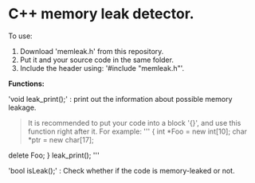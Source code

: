 
# C++ memory leak detector.

To use:
1. Download 'memleak.h' from this repository.
2. Put it and your source code in the same folder.
3. Include the header using: '#include "memleak.h"'.

**Functions:**

'void leak_print();' : print out the information about possible memory leakage.
> It is recommended to put your code into a block '{}', and use this function right after it.
> For example:
'''
{
int *Foo = new int[10];
char *ptr = new char[17];

delete Foo;
}
leak_print();
'''

'bool isLeak();' : Check whether if the code is memory-leaked or not.
